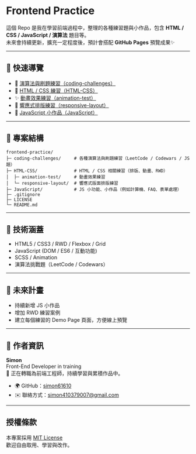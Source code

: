 # Frontend Practice

這個 Repo 是我在學習前端過程中，整理的各種練習題與小作品，包含 **HTML / CSS / JavaScript / 演算法** 題目等。  
未來會持續更新，擴充一定程度後，預計會搭配 **GitHub Pages** 預覽成果✨

---

## 📌 快速導覽

- 🧮 [演算法與刷題練習（coding-challenges）](./coding-challenges/)  
- 🎨 [HTML / CSS 練習（HTML-CSS）](./HTML-CSS/)  
- ✨ [動畫效果練習（animation-test）](./HTML-CSS/animation-test/)  
- 📐 [響應式排版練習（responsive-layout）](./HTML-CSS/responsive-layout/)  
- 🧠 [JavaScript 小作品（JavaScript）](./JavaScript/)

---

## 📂 專案結構

``` 
frontend-practice/
├─ coding-challenges/     # 各種演算法與刷題練習（LeetCode / Codewars / JS 題）
├─ HTML-CSS/              # HTML / CSS 相關練習（排版、動畫、RWD）
│  ├─ animation-test/     # 動畫效果練習
│  └─ responsive-layout/  # 響應式版面排版練習
├─ JavaScript/            # JS 小功能、小作品（例如計算機、FAQ、表單處理）
├─ .gitignore
├─ LICENSE
└─ README.md
```

---

## 🧠 技術涵蓋

- HTML5 / CSS3 / RWD / Flexbox / Grid
- JavaScript (DOM / ES6 / 互動功能)
- SCSS / Animation
- 演算法挑戰題（LeetCode / Codewars）

---

## 🚀 未來計畫
- 持續新增 JS 小作品
- 增加 RWD 練習案例
- 建立每個練習的 Demo Page 頁面，方便線上預覽

---

## 👤 作者資訊

**Simon**  
Front-End Developer in training  
💼 正在轉職為前端工程師，持續學習與累積作品中。

- 🌍 GitHub：[simon61610](https://github.com/simon61610)  
- ✉️ 聯絡方式：simon410379007@gmail.com

---

## 授權條款
本專案採用 [MIT License](./LICENSE)  
歡迎自由取用、學習與改作。